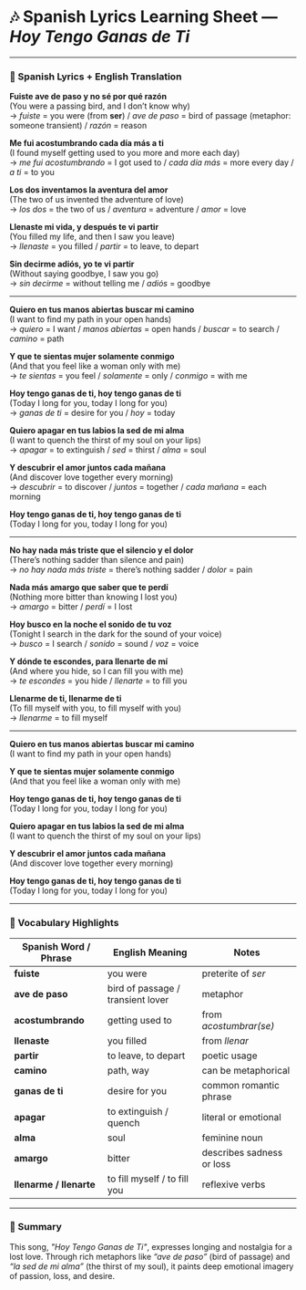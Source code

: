 # 🎶 Spanish Lyrics Learning Sheet — *Hoy Tengo Ganas de Ti*

---

### 📝 Spanish Lyrics + English Translation

**Fuiste ave de paso y no sé por qué razón**  
(You were a passing bird, and I don’t know why)  
→ *fuiste* = you were (from **ser**) / *ave de paso* = bird of passage (metaphor: someone transient) / *razón* = reason  

**Me fui acostumbrando cada día más a ti**  
(I found myself getting used to you more and more each day)  
→ *me fui acostumbrando* = I got used to / *cada día más* = more every day / *a ti* = to you  

**Los dos inventamos la aventura del amor**  
(The two of us invented the adventure of love)  
→ *los dos* = the two of us / *aventura* = adventure / *amor* = love  

**Llenaste mi vida, y después te vi partir**  
(You filled my life, and then I saw you leave)  
→ *llenaste* = you filled / *partir* = to leave, to depart  

**Sin decirme adiós, yo te vi partir**  
(Without saying goodbye, I saw you go)  
→ *sin decirme* = without telling me / *adiós* = goodbye  

---

**Quiero en tus manos abiertas buscar mi camino**  
(I want to find my path in your open hands)  
→ *quiero* = I want / *manos abiertas* = open hands / *buscar* = to search / *camino* = path  

**Y que te sientas mujer solamente conmigo**  
(And that you feel like a woman only with me)  
→ *te sientas* = you feel / *solamente* = only / *conmigo* = with me  

**Hoy tengo ganas de ti, hoy tengo ganas de ti**  
(Today I long for you, today I long for you)  
→ *ganas de ti* = desire for you / *hoy* = today  

**Quiero apagar en tus labios la sed de mi alma**  
(I want to quench the thirst of my soul on your lips)  
→ *apagar* = to extinguish / *sed* = thirst / *alma* = soul  

**Y descubrir el amor juntos cada mañana**  
(And discover love together every morning)  
→ *descubrir* = to discover / *juntos* = together / *cada mañana* = each morning  

**Hoy tengo ganas de ti, hoy tengo ganas de ti**  
(Today I long for you, today I long for you)  

---

**No hay nada más triste que el silencio y el dolor**  
(There’s nothing sadder than silence and pain)  
→ *no hay nada más triste* = there’s nothing sadder / *dolor* = pain  

**Nada más amargo que saber que te perdí**  
(Nothing more bitter than knowing I lost you)  
→ *amargo* = bitter / *perdí* = I lost  

**Hoy busco en la noche el sonido de tu voz**  
(Tonight I search in the dark for the sound of your voice)  
→ *busco* = I search / *sonido* = sound / *voz* = voice  

**Y dónde te escondes, para llenarte de mí**  
(And where you hide, so I can fill you with me)  
→ *te escondes* = you hide / *llenarte* = to fill you  

**Llenarme de ti, llenarme de ti**  
(To fill myself with you, to fill myself with you)  
→ *llenarme* = to fill myself  

---

**Quiero en tus manos abiertas buscar mi camino**  
(I want to find my path in your open hands)  

**Y que te sientas mujer solamente conmigo**  
(And that you feel like a woman only with me)  

**Hoy tengo ganas de ti, hoy tengo ganas de ti**  
(Today I long for you, today I long for you)  

**Quiero apagar en tus labios la sed de mi alma**  
(I want to quench the thirst of my soul on your lips)  

**Y descubrir el amor juntos cada mañana**  
(And discover love together every morning)  

**Hoy tengo ganas de ti, hoy tengo ganas de ti**  
(Today I long for you, today I long for you)  

---

### 💬 Vocabulary Highlights

| Spanish Word / Phrase      | English Meaning                  | Notes |
|----------------------------|----------------------------------|-------|
| **fuiste**                 | you were                         | preterite of *ser* |
| **ave de paso**            | bird of passage / transient lover | metaphor |
| **acostumbrando**          | getting used to                  | from *acostumbrar(se)* |
| **llenaste**               | you filled                       | from *llenar* |
| **partir**                 | to leave, to depart              | poetic usage |
| **camino**                 | path, way                        | can be metaphorical |
| **ganas de ti**            | desire for you                   | common romantic phrase |
| **apagar**                 | to extinguish / quench           | literal or emotional |
| **alma**                   | soul                             | feminine noun |
| **amargo**                 | bitter                           | describes sadness or loss |
| **llenarme / llenarte**    | to fill myself / to fill you     | reflexive verbs |

---

### 🌙 Summary
This song, *"Hoy Tengo Ganas de Ti"*, expresses longing and nostalgia for a lost love. Through rich metaphors like *“ave de paso”* (bird of passage) and *“la sed de mi alma”* (the thirst of my soul), it paints deep emotional imagery of passion, loss, and desire.

